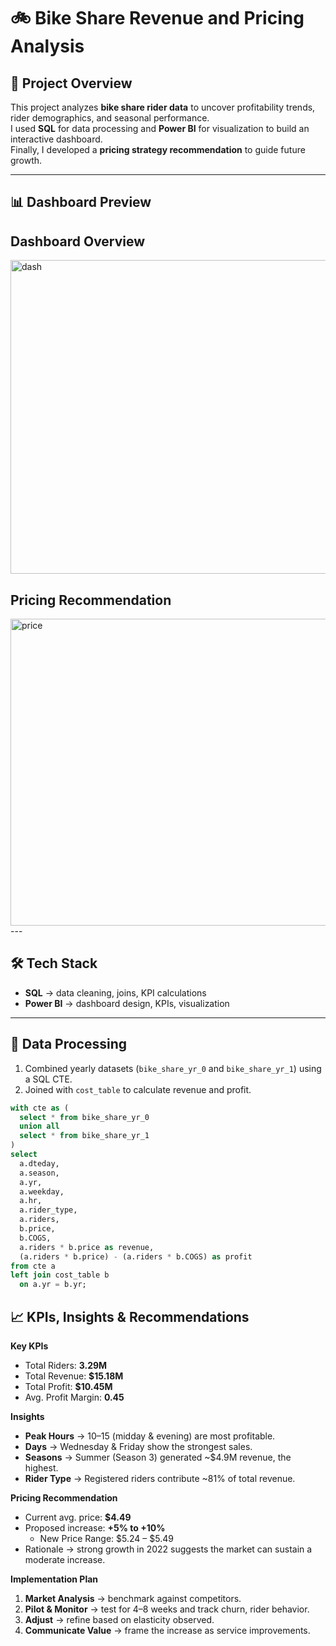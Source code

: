 # 🚲 Bike Share Revenue and Pricing Analysis

## 📌 Project Overview
This project analyzes **bike share rider data** to uncover profitability trends, rider demographics, and seasonal performance.  
I used **SQL** for data processing and **Power BI** for visualization to build an interactive dashboard.  
Finally, I developed a **pricing strategy recommendation** to guide future growth.  

---

## 📊 Dashboard Preview

## Dashboard Overview
<img width="908" height="502" alt="dash" src="https://github.com/user-attachments/assets/2f57030f-8289-4562-8e33-c439fad32952" />

## Pricing Recommendation
<img width="868" height="491" alt="price" src="https://github.com/user-attachments/assets/4307e29a-6d17-4878-b9da-1af430feb22c" />
---

## 🛠️ Tech Stack
- **SQL** → data cleaning, joins, KPI calculations  
- **Power BI** → dashboard design, KPIs, visualization  
---

## 📂 Data Processing
1. Combined yearly datasets (`bike_share_yr_0` and `bike_share_yr_1`) using a SQL CTE.  
2. Joined with `cost_table` to calculate revenue and profit.  

```sql
with cte as (
  select * from bike_share_yr_0
  union all
  select * from bike_share_yr_1
)
select
  a.dteday,
  a.season,
  a.yr,
  a.weekday,
  a.hr,
  a.rider_type,
  a.riders,
  b.price,
  b.COGS,
  a.riders * b.price as revenue,
  (a.riders * b.price) - (a.riders * b.COGS) as profit
from cte a
left join cost_table b
  on a.yr = b.yr;
```
## 📈 KPIs, Insights & Recommendations

**Key KPIs**
- Total Riders: **3.29M**  
- Total Revenue: **$15.18M**  
- Total Profit: **$10.45M**  
- Avg. Profit Margin: **0.45**  

**Insights**
- **Peak Hours** → 10–15 (midday & evening) are most profitable.  
- **Days** → Wednesday & Friday show the strongest sales.  
- **Seasons** → Summer (Season 3) generated ~$4.9M revenue, the highest.  
- **Rider Type** → Registered riders contribute ~81% of total revenue.  

**Pricing Recommendation**
- Current avg. price: **$4.49**  
- Proposed increase: **+5% to +10%**  
  - New Price Range: $5.24 – $5.49  
- Rationale → strong growth in 2022 suggests the market can sustain a moderate increase.  

**Implementation Plan**
1. **Market Analysis** → benchmark against competitors.  
2. **Pilot & Monitor** → test for 4–8 weeks and track churn, rider behavior.  
3. **Adjust** → refine based on elasticity observed.  
4. **Communicate Value** → frame the increase as service improvements.  
